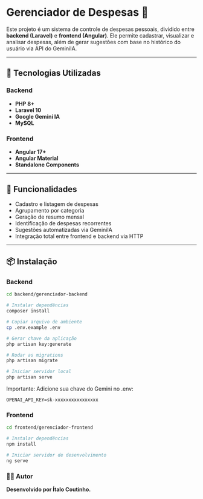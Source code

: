 # Gerenciador de Despesas 💸

Este projeto é um sistema de controle de despesas pessoais, dividido entre **backend (Laravel)** e **frontend (Angular)**. Ele permite cadastrar, visualizar e analisar despesas, além de gerar sugestões com base no histórico do usuário via API do GeminiIA.

---

## 🔧 Tecnologias Utilizadas

### Backend
- **PHP 8+**
- **Laravel 10**
- **Google Gemini IA** 
- **MySQL** 

### Frontend
- **Angular 17+**
- **Angular Material**
- **Standalone Components**

---

## 🚀 Funcionalidades

- Cadastro e listagem de despesas
- Agrupamento por categoria
- Geração de resumo mensal
- Identificação de despesas recorrentes
- Sugestões automatizadas via GeminiIA
- Integração total entre frontend e backend via HTTP

---

## 📦 Instalação

### Backend

```bash
cd backend/gerenciador-backend

# Instalar dependências
composer install

# Copiar arquivo de ambiente
cp .env.example .env

# Gerar chave da aplicação
php artisan key:generate

# Rodar as migrations
php artisan migrate

# Iniciar servidor local
php artisan serve
```
Importante: Adicione sua chave do Gemini no .env:

```env
OPENAI_API_KEY=sk-xxxxxxxxxxxxxxxx
```
### Frontend
```bash
cd frontend/gerenciador-frontend

# Instalar dependências
npm install

# Iniciar servidor de desenvolvimento
ng serve
```

### 🧑‍💻 Autor
**Desenvolvido por Ítalo Coutinho.**
